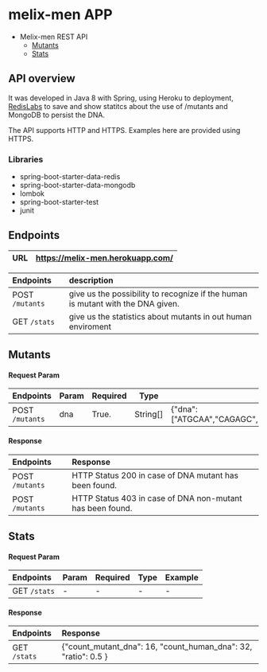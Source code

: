 # melix-men APP

- Melix-men REST API
    - [Mutants](#mutants)
    - [Stats](#stats)

## API overview

It was developed in Java 8 with Spring, using Heroku to deployment, [RedisLabs](https://app.redislabs.com/#/bdbs) to save and show statitcs about the use of /mutants and MongoDB to persist the DNA.

The API supports HTTP and HTTPS. Examples here are provided using HTTPS.

### Libraries

- spring-boot-starter-data-redis
- spring-boot-starter-data-mongodb
- lombok
- spring-boot-starter-test
- junit

## Endpoints

| URL   | https://melix-men.herokuapp.com/  |
|:------|:----------------------------------|

| Endpoints      | description                                                                    | 
|:---------------|:-------------------------------------------------------------------------------|
| POST `/mutants`     | give us the possibility to recognize if the human is mutant with the DNA given.|
| GET  `/stats`       | give us the statistics about mutants in out human enviroment                   | 

## Mutants

#### Request Param

| Endpoints      | Param | Required | Type    | Example                                                          | 
|:---------------|:------|----------|---------|------------------------------------------------------------------|
| POST `/mutants`| dna   | True.    | String[]| {"dna": ["ATGCAA","CAGAGC","TTTTAT","AGAGGG","GCGTGA","TCACTG"]} |

#### Response

| Endpoints      | Response                                                 | 
|:---------------|:---------------------------------------------------------|
| POST `/mutants`| HTTP Status 200 in case of DNA mutant has been found.    | 
| POST `/mutants`| HTTP Status 403 in case of DNA non-mutant has been found.|

## Stats

#### Request Param

| Endpoints      | Param | Required | Type    | Example                                                          | 
|:---------------|:------|----------|---------|------------------------------------------------------------------|
| GET `/stats`  | -   | -    |- | - |

#### Response

| Endpoints      | Response                                                 | 
|:---------------|:---------------------------------------------------------|
| GET `/stats`| {"count_mutant_dna": 16, "count_human_dna": 32, "ratio": 0.5 }    | 
